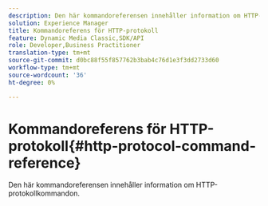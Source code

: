 ```yaml
---
description: Den här kommandoreferensen innehåller information om HTTP-protokollkommandon.
solution: Experience Manager
title: Kommandoreferens för HTTP-protokoll
feature: Dynamic Media Classic,SDK/API
role: Developer,Business Practitioner
translation-type: tm+mt
source-git-commit: d0bc88f55f857762b3bab4c76d1e3f3dd2733d60
workflow-type: tm+mt
source-wordcount: '36'
ht-degree: 0%

---
```



# Kommandoreferens för HTTP-protokoll{#http-protocol-command-reference}

Den här kommandoreferensen innehåller information om HTTP-protokollkommandon.

